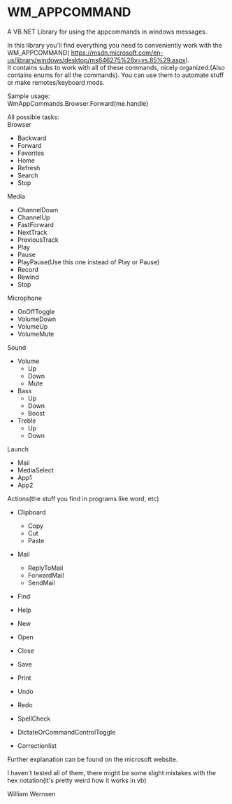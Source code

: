 # WM_APPCOMMAND
A VB.NET Library for using the appcommands in windows messages.

In this library you'll find everything you need to conveniently work with the WM_APPCOMMAND( https://msdn.microsoft.com/en-us/library/windows/desktop/ms646275%28v=vs.85%29.aspx).  
It contains subs to work with all of these commands, nicely organized.(Also contains enums for all the commands). You can use them to automate stuff or make remotes/keyboard mods.

Sample usage:  
WmAppCommands.Browser.Forward(me.handle)  
  
All possible tasks:  
Browser  
* Backward  
* Forward  
* Favorites  
* Home  
* Refresh  
* Search  
* Stop  

Media  
* ChannelDown  
* ChannelUp  
* FastForward  
* NextTrack  
* PreviousTrack  
* Play
* Pause
* PlayPause(Use this one instead of Play or Pause)
* Record
* Rewind
* Stop

Microphone
* OnOffToggle
* VolumeDown
* VolumeUp
* VolumeMute

Sound
* Volume
  * Up
  * Down
  * Mute
* Bass
  * Up
  * Down
  * Boost
* Treble
  * Up
  * Down
  
Launch
  * Mail
  * MediaSelect
  * App1
  * App2
  
Actions(the stuff you find in programs like word, etc)
  * Clipboard
    * Copy
    * Cut
    * Paste
  * Mail
    * ReplyToMail
    * ForwardMail
    * SendMail
  
  * Find
  * Help
  * New
  * Open
  * Close
  * Save
  * Print
  * Undo
  * Redo
  * SpellCheck
  * DictateOrCommandControlToggle
  * Correctionlist
  
Further explanation can be found on the microsoft website.

I haven't tested all of them, there might be some slight mistakes with the hex notation(it's pretty weird how it works in vb)

William Wernsen
  
  

